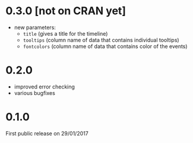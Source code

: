 # 0.3.0 [not on CRAN yet]

* new parameters: 
    + `title` (gives a title for the timeline)
    + `tooltips` (column name of data that contains individual tooltips)
    + `fontcolors` (column name of data that contains color of the events)

# 0.2.0
- improved error checking
- various bugfixes

# 0.1.0

First public release on 29/01/2017
